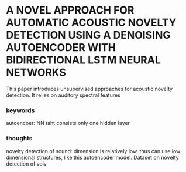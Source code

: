 # A NOVEL APPROACH FOR AUTOMATIC ACOUSTIC NOVELTY DETECTION USING A DENOISING AUTOENCODER WITH BIDIRECTIONAL LSTM NEURAL NETWORKS

This paper introduces unsupervised approaches for acoustic novelty detection. It relies on auditory spectral features 

### keywords 
autoencoer: NN taht consists only one hidden layer

### thoughts 
novelty detection of sound: dimension is relatively low, thus can use low dimensional structures, like this autoencoder model. 
Dataset on novelty detection of voiv